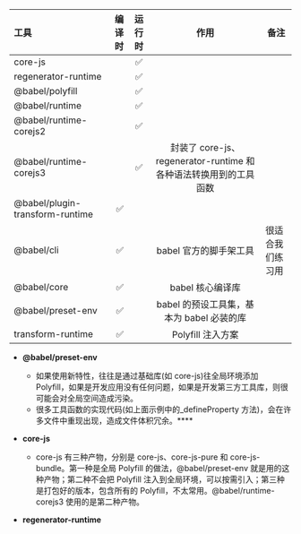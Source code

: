 | 工具                            | 编译时 | 运行时 |                               作用                               | 备注             |
| :------------------------------ | -----: | :----: | :--------------------------------------------------------------: | ---------------- |
| core-js                         |        |   ✅   |                                                                  |                  |
| regenerator-runtime             |        |   ✅   |                                                                  |                  |
| @babel/polyfill                 |        |   ✅   |                                                                  |                  |
| @babel/runtime                  |        |   ✅   |                                                                  |                  |
| @babel/runtime-corejs2          |        |   ✅   |                                                                  |                  |
| @babel/runtime-corejs3          |        |   ✅   | 封装了 core-js、regenerator-runtime 和各种语法转换用到的工具函数 |                  |
| @babel/plugin-transform-runtime |     ✅ |        |                                                                  |                  |
| @babel/cli                      |     ✅ |        |                      babel 官方的脚手架工具                      | 很适合我们练习用 |
| @babel/core                     |     ✅ |        |                         babel 核心编译库                         |                  |
| @babel/preset-env               |     ✅ |        |            babel 的预设工具集，基本为 babel 必装的库             |                  |
| transform-runtime               |     ✅ |        |                        Polyfill 注入方案                         |                  |

- **@babel/preset-env**

  - 如果使用新特性，往往是通过基础库(如 core-js)往全局环境添加 Polyfill，如果是开发应用没有任何问题，如果是开发第三方工具库，则很可能会对全局空间造成污染。
  - 很多工具函数的实现代码(如上面示例中的\_defineProperty 方法)，会在许多文件中重现出现，造成文件体积冗余。\*\*\*\*

- **core-js**
  - core-js 有三种产物，分别是 core-js、core-js-pure 和 core-js-bundle。第一种是全局 Polyfill 的做法，@babel/preset-env 就是用的这种产物；第二种不会把 Polyfill 注入到全局环境，可以按需引入；第三种是打包好的版本，包含所有的 Polyfill，不太常用。@babel/runtime-corejs3 使用的是第二种产物。
- **regenerator-runtime**
